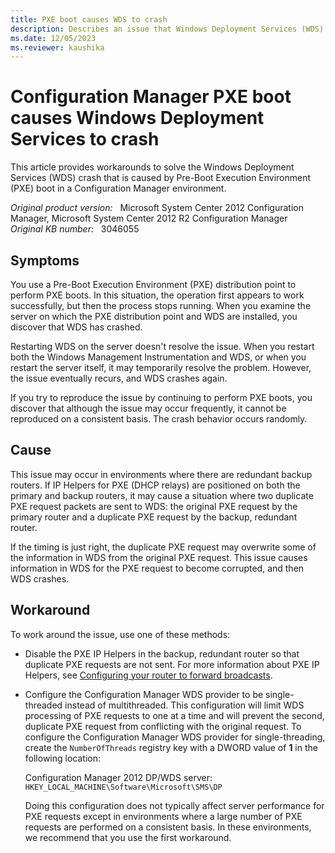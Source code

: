 ```yaml
---
title: PXE boot causes WDS to crash
description: Describes an issue that Windows Deployment Services (WDS) crashes during PXE boot and provides a workaround.
ms.date: 12/05/2023
ms.reviewer: kaushika
---
```

# Configuration Manager PXE boot causes Windows Deployment Services to crash

This article provides workarounds to solve the Windows Deployment Services (WDS) crash that is caused by Pre-Boot Execution Environment (PXE) boot in a Configuration Manager environment.

_Original product version:_ &nbsp; Microsoft System Center 2012 Configuration Manager, Microsoft System Center 2012 R2 Configuration Manager  
_Original KB number:_ &nbsp; 3046055

## Symptoms

You use a Pre-Boot Execution Environment (PXE) distribution point to perform PXE boots. In this situation, the operation first appears to work successfully, but then the process stops running. When you examine the server on which the PXE distribution point and WDS are installed, you discover that WDS has crashed.

Restarting WDS on the server doesn't resolve the issue. When you restart both the Windows Management Instrumentation and WDS, or when you restart the server itself, it may temporarily resolve the problem. However, the issue eventually recurs, and WDS crashes again.

If you try to reproduce the issue by continuing to perform PXE boots, you discover that although the issue may occur frequently, it cannot be reproduced on a consistent basis. The crash behavior occurs randomly.

## Cause

This issue may occur in environments where there are redundant backup routers. If IP Helpers for PXE (DHCP relays) are positioned on both the primary and backup routers, it may cause a situation where two duplicate PXE request packets are sent to WDS: the original PXE request by the primary router and a duplicate PXE request by the backup, redundant router.

If the timing is just right, the duplicate PXE request may overwrite some of the information in WDS from the original PXE request. This issue causes information in WDS for the PXE request to become corrupted, and then WDS crashes.

## Workaround

To work around the issue, use one of these methods:

- Disable the PXE IP Helpers in the backup, redundant router so that duplicate PXE requests are not sent. For more information about PXE IP Helpers, see [Configuring your router to forward broadcasts](/previous-versions/windows/it-pro/windows-server-2008-R2-and-2008/cc732351(v=ws.10)).
- Configure the Configuration Manager WDS provider to be single-threaded instead of multithreaded. This configuration will limit WDS processing of PXE requests to one at a time and will prevent the second, duplicate PXE request from conflicting with the original request. To configure the Configuration Manager WDS provider for single-threading, create the `NumberOfThreads` registry key with a DWORD value of **1** in the following location:

    Configuration Manager 2012 DP/WDS server: `HKEY_LOCAL_MACHINE\Software\Microsoft\SMS\DP`

    Doing this configuration does not typically affect server performance for PXE requests except in environments where a large number of PXE requests are performed on a consistent basis. In these environments, we recommend that you use the first workaround.
